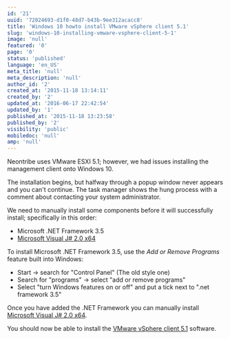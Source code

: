 ```yaml
---
id: '21'
uuid: '72024693-d1f0-48d7-b43b-9ee312acacc8'
title: 'Windows 10 howto install VMware vSphere client 5.1'
slug: 'windows-10-installing-vmware-vsphere-client-5-1'
image: 'null'
featured: '0'
page: '0'
status: 'published'
language: 'en_US'
meta_title: 'null'
meta_description: 'null'
author_id: '2'
created_at: '2015-11-18 13:14:11'
created_by: '2'
updated_at: '2016-06-17 22:42:54'
updated_by: '1'
published_at: '2015-11-18 13:23:58'
published_by: '2'
visibility: 'public'
mobiledoc: 'null'
amp: 'null'
---
```


Neontribe uses VMware ESXI 5.1; however, we had issues installing the management client onto Windows 10.

The installation begins, but halfway through a popup window never appears and you can't continue. The task manager shows the hung process with a comment about contacting your system administrator.

We need to manually install some components before it will successfully install; specifically in this order:

- Microsoft .NET Framework 3.5
- [Microsoft Visual J# 2.0 x64](http://www.microsoft.com/en-us/download/details.aspx?id=15468)

To install Microsoft .NET Framework 3.5, use the _Add or Remove Programs_ feature built into Windows:

- Start -> search for "Control Panel" (The old style one)
- Search for "programs" -> select "add or remove programs"
- Select "turn Windows features on or off" and put a tick next to ".net framework 3.5"

Once you have added the .NET Framework you can manually install [Microsoft Visual J# 2.0 x64](http://www.microsoft.com/en-us/download/details.aspx?id=15468).

You should now be able to install the [VMware vSphere client 5.1](https://my.vmware.com/group/vmware/details?downloadGroup=VCL-VSP510-ESXI-510-EN&productId=285) software.
